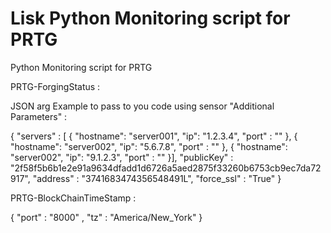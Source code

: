 # Lisk Python Monitoring script for PRTG 
Python Monitoring script for PRTG

PRTG-ForgingStatus :

JSON arg Example to pass to you code using sensor "Additional Parameters" :

{ "servers" : [ { "hostname": "server001", "ip": "1.2.3.4", "port" : "" }, { "hostname": "server002", "ip": "5.6.7.8", "port" : "" }, { "hostname": "server002", "ip": "9.1.2.3", "port" : "" }], "publicKey" : "2f58f5b6b1e2e91a9634dfadd1d6726a5aed2875f33260b6753cb9ec7da72917", "address" : "3741683474356548491L", "force_ssl" : "True" }

PRTG-BlockChainTimeStamp :

{ "port" : "8000" , "tz" : "America/New_York" }
